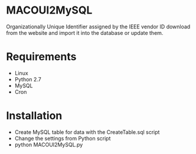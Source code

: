 MACOUI2MySQL
============

Organizationally Unique Identifier assigned by the IEEE vendor ID download from the website and import it into the database or update them.


Requirements
============

* Linux
* Python 2.7
* MySQL
* Cron


Installation
============

* Create MySQL table for data with the CreateTable.sql script
* Change the settings from Python script
* python MACOUI2MySQL.py
